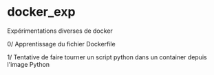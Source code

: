 # docker_exp
Expérimentations diverses de docker

0/ Apprentissage du fichier Dockerfile

1/ Tentative de faire tourner un script python dans un container depuis l'image Python
